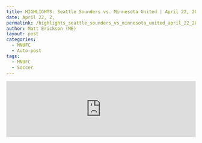 ```yaml
---
title: HIGHLIGHTS: Seattle Sounders vs. Minnesota United | April 22, 2018,
date: April 22, 2,
permalink: /highlights_seattle_sounders_vs_minnesota_united_april_22_2018 
author: Matt Erickson (ME)
layout: post
categories:
  - MNUFC
  - Auto-post
tags:
  - MNUFC
  - Soccer
---
```

<div class='fluid-width-video-wrapper'><iframe width='100%' height='auto' frameborder='0' allowfullscreen src='https://www.mnufc.com/iframe-video?brightcove_id=5774834225001&brightcove_player_id=default&brightcove_account_id=5534894110001'></iframe></div>